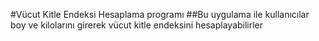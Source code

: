 #Vücut Kitle Endeksi Hesaplama programı
##Bu uygulama ile kullanıcılar boy ve kilolarını girerek vücut kitle endeksini hesaplayabilirler